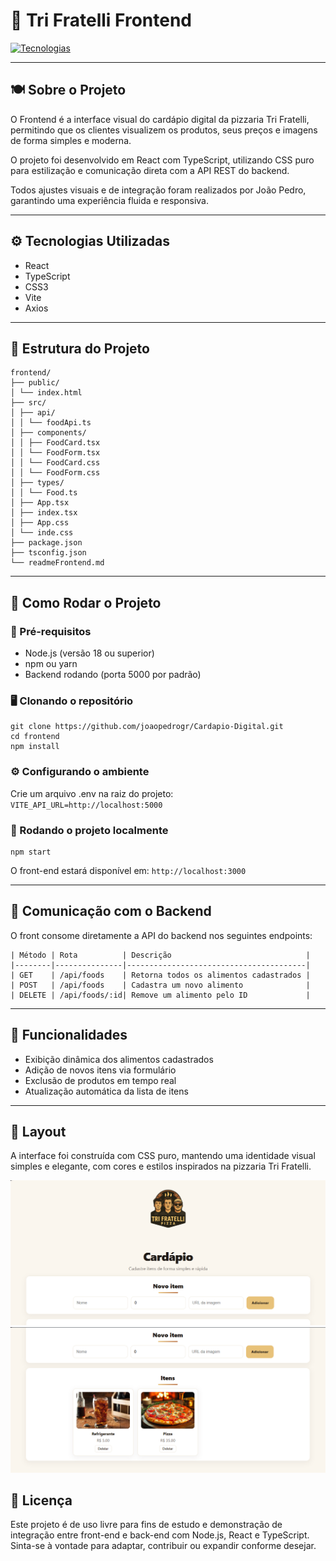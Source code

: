 # 🍕 Tri Fratelli Frontend

[![Tecnologias](https://skillicons.dev/icons?i=react,typescript,css,vite&theme=dark)](https://skillicons.dev)

---

## 🍽️ Sobre o Projeto

O Frontend é a interface visual do cardápio digital da pizzaria Tri Fratelli, permitindo que os clientes visualizem os produtos, seus preços e imagens de forma simples e moderna.

O projeto foi desenvolvido em React com TypeScript, utilizando CSS puro para estilização e comunicação direta com a API REST do backend.

Todos ajustes visuais e de integração foram realizados por João Pedro, garantindo uma experiência fluida e responsiva.

---

## ⚙️ Tecnologias Utilizadas

- React  
- TypeScript  
- CSS3  
- Vite  
- Axios  

---

## 🧩 Estrutura do Projeto
```
frontend/
├── public/
│ └── index.html
├── src/
│ ├── api/
│ │ └── foodApi.ts
│ ├── components/
│ │ ├── FoodCard.tsx
│ │ └── FoodForm.tsx
│ │ └── FoodCard.css
│ │ └── FoodForm.css
│ ├── types/
│ │ └── Food.ts
│ ├── App.tsx
│ ├── index.tsx
│ ├── App.css
│ └── inde.css
├── package.json
├── tsconfig.json
└── readmeFrontend.md
```

---

## 🚀 Como Rodar o Projeto

### 🧱 Pré-requisitos

- Node.js (versão 18 ou superior)  
- npm ou yarn  
- Backend rodando (porta 5000 por padrão)

### 🖥️ Clonando o repositório

```
git clone https://github.com/joaopedrogr/Cardapio-Digital.git
cd frontend
npm install
```

### ⚙️ Configurando o ambiente

Crie um arquivo .env na raiz do projeto: `VITE_API_URL=http://localhost:5000`

### 🔧 Rodando o projeto localmente
```
npm start
```

O front-end estará disponível em: `http://localhost:3000`

---

## 📡 Comunicação com o Backend

O front consome diretamente a API do backend nos seguintes endpoints:
```
| Método | Rota          | Descrição                              |
|--------|---------------|----------------------------------------|
| GET    | /api/foods    | Retorna todos os alimentos cadastrados |
| POST   | /api/foods    | Cadastra um novo alimento              |
| DELETE | /api/foods/:id| Remove um alimento pelo ID             |
```

---

## 🧾 Funcionalidades

- Exibição dinâmica dos alimentos cadastrados
- Adição de novos itens via formulário
- Exclusão de produtos em tempo real
- Atualização automática da lista de itens

---

## 🎨 Layout

A interface foi construída com CSS puro, mantendo uma identidade visual simples e elegante, com cores e estilos inspirados na pizzaria Tri Fratelli.

![Tela Inicial](./assets/home.png)
![Formulário](./assets/cadastro.png)

## 📄 Licença

Este projeto é de uso livre para fins de estudo e demonstração de integração entre front-end e back-end com Node.js, React e TypeScript. Sinta-se à vontade para adaptar, contribuir ou expandir conforme desejar.


